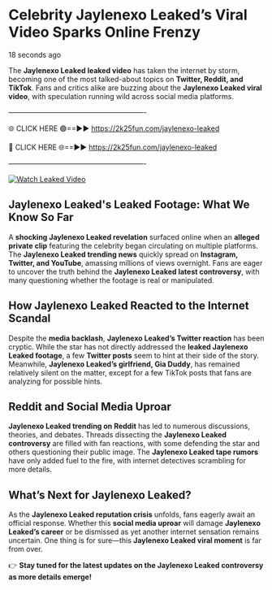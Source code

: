 # Celebrity Jaylenexo Leaked’s Viral Video Sparks Online Frenzy

18 seconds ago

The **Jaylenexo Leaked leaked video** has taken the internet by storm, becoming one of the most talked-about topics on **Twitter, Reddit, and TikTok**. Fans and critics alike are buzzing about the **Jaylenexo Leaked viral video**, with speculation running wild across social media platforms.

———————————————————-

🌐 CLICK HERE 🟢==►► https://2k25fun.com/jaylenexo-leaked

🔴 CLICK HERE 🌐==►► https://2k25fun.com/jaylenexo-leaked

———————————————————-

[![Watch Leaked Video](https://miro.medium.com/v2/resize:fit:828/format:webp/1*cilzJN44JGOrTw9NJCrNHA.gif "Watch Leaked Video")](https://2k25fun.com/jaylenexo-leaked)

## **Jaylenexo Leaked's Leaked Footage: What We Know So Far**  
A **shocking Jaylenexo Leaked revelation** surfaced online when an **alleged private clip** featuring the celebrity began circulating on multiple platforms. The **Jaylenexo Leaked trending news** quickly spread on **Instagram, Twitter, and YouTube**, amassing millions of views overnight. Fans are eager to uncover the truth behind the **Jaylenexo Leaked latest controversy**, with many questioning whether the footage is real or manipulated.  

## **How Jaylenexo Leaked Reacted to the Internet Scandal**  
Despite the **media backlash**, **Jaylenexo Leaked’s Twitter reaction** has been cryptic. While the star has not directly addressed the **leaked Jaylenexo Leaked footage**, a few **Twitter posts** seem to hint at their side of the story. Meanwhile, **Jaylenexo Leaked’s girlfriend, Gia Duddy**, has remained relatively silent on the matter, except for a few TikTok posts that fans are analyzing for possible hints.  

## **Reddit and Social Media Uproar**  
**Jaylenexo Leaked trending on Reddit** has led to numerous discussions, theories, and debates. Threads dissecting the **Jaylenexo Leaked controversy** are filled with fan reactions, with some defending the star and others questioning their public image. The **Jaylenexo Leaked tape rumors** have only added fuel to the fire, with internet detectives scrambling for more details.  

## **What’s Next for Jaylenexo Leaked?**  
As the **Jaylenexo Leaked reputation crisis** unfolds, fans eagerly await an official response. Whether this **social media uproar** will damage **Jaylenexo Leaked’s career** or be dismissed as yet another internet sensation remains uncertain. One thing is for sure—this **Jaylenexo Leaked viral moment** is far from over.  

👉 **Stay tuned for the latest updates on the Jaylenexo Leaked controversy as more details emerge!**  